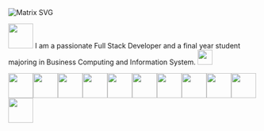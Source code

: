 <img src="https://raw.githubusercontent.com/rodrigograca31/rodrigograca31/master/matrix.svg" alt="Matrix SVG" style="max-width: 100%;">

<img src="https://i.giphy.com/media/v1.Y2lkPTc5MGI3NjExdjRoczBudXVxdTR2djhpYm83aXB4dHk0czM3bzcxNGg0OXM5ZDdjZCZlcD12MV9pbnRlcm5hbF9naWZfYnlfaWQmY3Q9cw/WFZvB7VIXBgiz3oDXE/giphy.gif" width="50">  I am a passionate Full Stack Developer and a final year student majoring in Business Computing and Information System. <img src="https://media.giphy.com/media/WUlplcMpOCEmTGBtBW/giphy.gif" width="30"> 

<p align="left">
 <img src="https://i.giphy.com/media/v1.Y2lkPTc5MGI3NjExN2ZmM2Z3N3U1Y3lidXFma3p6YmFzYm10eWZta2lqaXI3dXZ1cjd4NiZlcD12MV9pbnRlcm5hbF9naWZfYnlfaWQmY3Q9cw/XAxylRMCdpbEWUAvr8/giphy.gif" width="50"><img src="https://i.giphy.com/media/v1.Y2lkPTc5MGI3NjExMTFucnJuYXdjdXVjcWV3bGZmc3dtbnFtZjUxbXMybWg2bjU1OW8yaSZlcD12MV9pbnRlcm5hbF9naWZfYnlfaWQmY3Q9cw/fsEaZldNC8A1PJ3mwp/giphy.gif" width="50"><img src="https://i.giphy.com/media/v1.Y2lkPTc5MGI3NjExcTBjcmh5NGZ0emt1dXIxdzYxNXB2ODZvaDF2bzU5d2l5djAzYXlrZyZlcD12MV9pbnRlcm5hbF9naWZfYnlfaWQmY3Q9cw/ln7z2eWriiQAllfVcn/giphy.gif" width="50"><img src="https://i.giphy.com/media/v1.Y2lkPTc5MGI3NjExNjYxenljenpzN2IwNXkza244OHplM2tkd3FwN2Q4ZWx3NzI2ZnEwMyZlcD12MV9pbnRlcm5hbF9naWZfYnlfaWQmY3Q9cw/Sr8xDpMwVKOHUWDVRD/giphy.gif" width="50"<img src="https://i.giphy.com/media/v1.Y2lkPTc5MGI3NjExYzV1cndqaXNyZTJld2pxYTBrazR4ZXUxaDN2ZzAzd2o2OTJ4ZGlieSZlcD12MV9pbnRlcm5hbF9naWZfYnlfaWQmY3Q9cw/LMt9638dO8dftAjtco/giphy.gif" width="50"><img src="https://i.giphy.com/media/IdyAQJVN2kVPNUrojM/200.webp" width="50"><img src="https://i.giphy.com/media/v1.Y2lkPTc5MGI3NjExemlvenkxcTY1c25hZGtxZjhpMHltcXhjbnZncm1ybzFyb2RkZjN2aCZlcD12MV9pbnRlcm5hbF9naWZfYnlfaWQmY3Q9cw/kHlrPbN9zaoOo7KXDo/giphy.gif" width="50"><img src="https://i.giphy.com/media/v1.Y2lkPTc5MGI3NjExbGt2eHpvamZqNWg2OG9tanBnaWZjano1ZXRrNTd4aGZ2ZmMyeW80dCZlcD12MV9pbnRlcm5hbF9naWZfYnlfaWQmY3Q9cw/VgGthkhUvGgOit7Y9i/giphy.gif" width="50"><img src="https://i.giphy.com/media/v1.Y2lkPTc5MGI3NjExamJicnZuZDg0aHFkd2FsdnA0eWwwa3VyYXdzeTV6MnRmcjZwNnBhOSZlcD12MV9pbnRlcm5hbF9naWZfYnlfaWQmY3Q9cw/eNAsjO55tPbgaor7ma/giphy.gif" width="50"><img src="https://i.giphy.com/media/v1.Y2lkPTc5MGI3NjExYzV1cndqaXNyZTJld2pxYTBrazR4ZXUxaDN2ZzAzd2o2OTJ4ZGlieSZlcD12MV9pbnRlcm5hbF9naWZfYnlfaWQmY3Q9cw/LMt9638dO8dftAjtco/giphy.gif" width="50"><img src="https://i.giphy.com/media/v1.Y2lkPTc5MGI3NjExa3g0dW5zODJrcTdlYWs4YjRnaHN5cDJkaTJtMjdtMTR4bzB6emVjeSZlcD12MV9pbnRlcm5hbF9naWZfYnlfaWQmY3Q9cw/FVOmnX9L69CoQntslz/giphy.gif" width="50"><img src="https://i.giphy.com/media/v1.Y2lkPTc5MGI3NjExdGgwdWFkODZ5MWIyanoxb2N1eDUwNWJtNjg2aHg5eXh5Mm05N3hrNSZlcD12MV9pbnRlcm5hbF9naWZfYnlfaWQmY3Q9cw/V8y1y1FzxDETVUtQE4/giphy.gif" width="50">
</p>
